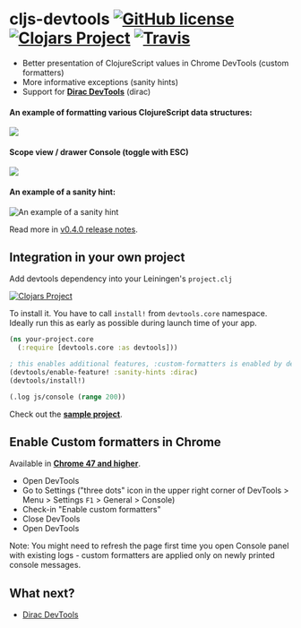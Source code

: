 # cljs-devtools [![GitHub license](https://img.shields.io/github/license/binaryage/cljs-devtools.svg)](license.txt) [![Clojars Project](https://img.shields.io/clojars/v/binaryage/devtools.svg)](https://clojars.org/binaryage/devtools) [![Travis](https://img.shields.io/travis/binaryage/cljs-devtools.svg)](https://travis-ci.org/binaryage/cljs-devtools)

* Better presentation of ClojureScript values in Chrome DevTools (custom formatters)
* More informative exceptions (sanity hints)
* Support for [**Dirac DevTools**](https://github.com/binaryage/dirac) (dirac)

#### An example of formatting various ClojureScript data structures:

![](https://dl.dropboxusercontent.com/u/559047/cljs-devtools-sample-full.png)

#### Scope view / drawer Console (toggle with ESC)

![](https://dl.dropboxusercontent.com/u/559047/cljs-devtools-scope.png)

#### An example of a sanity hint:

![An example of a sanity hint](https://dl.dropboxusercontent.com/u/559047/cljs-devtools-sanity-hint.png)

Read more in [v0.4.0 release notes](https://github.com/binaryage/cljs-devtools/releases/tag/v0.4.0).

## Integration in your own project

Add devtools dependency into your Leiningen's `project.clj`

[![Clojars Project](https://img.shields.io/clojars/v/binaryage/devtools.svg)](https://clojars.org/binaryage/devtools)

To install it. You have to call `install!` from `devtools.core` namespace. Ideally run this as early as possible during
launch time of your app.

```clojure
(ns your-project.core
  (:require [devtools.core :as devtools]))

; this enables additional features, :custom-formatters is enabled by default
(devtools/enable-feature! :sanity-hints :dirac)
(devtools/install!)

(.log js/console (range 200))
```

Check out the **[sample project](https://github.com/binaryage/cljs-devtools-sample)**.

## Enable Custom formatters in Chrome

Available in [**Chrome 47 and higher**](http://googlechromereleases.blogspot.cz/2015/12/stable-channel-update.html).

  * Open DevTools
  * Go to Settings ("three dots" icon in the upper right corner of DevTools > Menu > Settings `F1` > General > Console)
  * Check-in "Enable custom formatters"
  * Close DevTools
  * Open DevTools

Note: You might need to refresh the page first time you open Console panel with existing logs - custom formatters are applied
only on newly printed console messages.

## What next?

  * [Dirac DevTools](https://github.com/binaryage/dirac)
